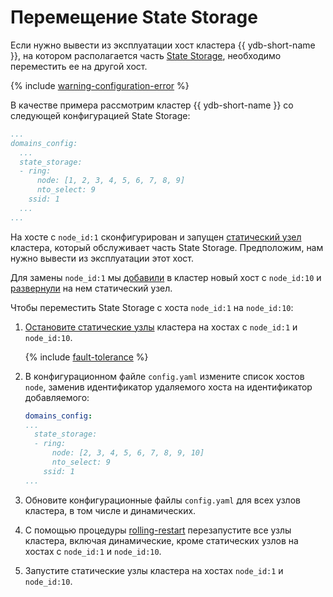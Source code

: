 # Перемещение State Storage

Если нужно вывести из эксплуатации хост кластера {{ ydb-short-name }}, на котором располагается часть [State Storage](../deploy/configuration/config.md#domains-state), необходимо переместить  ее на другой хост.

{% include [warning-configuration-error](../_includes/warning-configuration-error.md) %}

В качестве примера рассмотрим кластер {{ ydb-short-name }} со следующей конфигурацией State Storage:

```yaml
...
domains_config:
  ...
  state_storage:
  - ring:
      node: [1, 2, 3, 4, 5, 6, 7, 8, 9]
      nto_select: 9
    ssid: 1
  ...
...
```

На хосте с `node_id:1` сконфигурирован и запущен [статический узел](../deploy/configuration/config.md#hosts) кластера, который обслуживает часть State Storage. Предположим, нам нужно вывести из эксплуатации этот хост.

Для замены `node_id:1` мы [добавили](../maintenance/manual/cluster_expansion.md#add-host) в кластер новый хост с `node_id:10` и [развернули](../maintenance/manual/cluster_expansion.md#add-static-node) на нем статический узел.

Чтобы переместить State Storage с хоста `node_id:1` на `node_id:10`:

1. [Остановите статические узлы](../maintenance/maintenance-without-outages.md#restart-or-stop-node) кластера на хостах с `node_id:1` и `node_id:10`.

    {% include [fault-tolerance](../_includes/fault-tolerance.md) %}
1. В конфигурационном файле `config.yaml` измените список хостов `node`, заменив идентификатор удаляемого хоста на идентификатор добавляемого:

    ```yaml
    domains_config:
    ...
      state_storage:
      - ring:
          node: [2, 3, 4, 5, 6, 7, 8, 9, 10]
          nto_select: 9
        ssid: 1
    ...
    ```

1. Обновите конфигурационные файлы `config.yaml` для всех узлов кластера, в том числе и динамических.
1. С помощью процедуры [rolling-restart](../maintenance/maintenance-without-outages.md#rolling-restart) перезапустите все узлы кластера, включая динамические, кроме статических узлов на хостах с `node_id:1` и `node_id:10`.
1. Запустите статические узлы кластера на хостах `node_id:1` и `node_id:10`.
